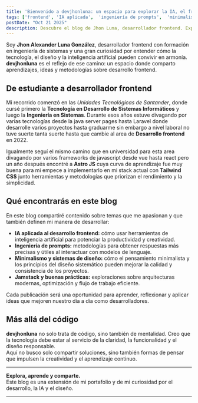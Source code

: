 ```yaml
---
title: 'Bienvenido a devjhonluna: un espacio para explorar la IA, el frontend y el minimalismo'
tags: ['frontend', 'IA aplicada',  'ingeniería de prompts',  'minimalismo','Jamstack', 'sistemas de diseño']
postDate: "Oct 21 2025"
description: Descubre el blog de Jhon Luna, desarrollador frontend. Explora artículos sobre IA aplicada, ingeniería de prompts, minimalismo, Jamstack y sistemas de diseño. Aprende a fusionar tecnología, diseño y productividad de forma eficiente.
---
```


Soy **Jhon Alexander Luna González**, desarrollador frontend con formación en ingeniería de sistemas y una gran curiosidad por entender cómo la tecnología, el diseño y la inteligencia artificial pueden convivir en armonía.\
**devjhonluna** es el reflejo de ese camino: un espacio donde comparto aprendizajes, ideas y metodologías sobre desarrollo frontend.

## De estudiante a desarrollador frontend

Mi recorrido comenzó en las *Unidades Tecnológicas de Santander*, donde cursé primero la **Tecnología en Desarrollo de Sistemas Informáticos** y luego la **Ingeniería en Sistemas**. Durante esos años estuve divagando por varias tecnologías desde la java server pages hasta Laravel donde desarrolle varios proyectos hasta graduarme sin embargo a nivel laboral no tuve suerte tanta suerte hasta que cambie al area de **Desarrollo frontend** en 2022.

Igualmente seguí el mismo camino que en universidad para esta area divagando por varios frameworks de javascript desde vue hasta react pero un año después encontré a **Astro JS** cuya curva de aprendizaje fue muy buena para mi empece a implementarlo en mi stack actual con **Tailwind CSS** junto herramientas y metodologías  que priorizan el rendimiento y la simplicidad.

## Qué encontrarás en este blog

En este blog compartiré contenido sobre temas que me apasionan y que también definen mi manera de desarrollar:

* **IA aplicada al desarrollo frontend:** cómo usar herramientas de inteligencia artificial para potenciar la productividad y creatividad.
* **Ingeniería de prompts:** metodologías para obtener respuestas más precisas y útiles al interactuar con modelos de lenguaje.
* **Minimalismo y sistemas de diseño:** cómo el pensamiento minimalista y los principios del diseño sistemático pueden mejorar la calidad y consistencia de los proyectos.
* **Jamstack y buenas prácticas:** exploraciones sobre arquitecturas modernas, optimización y flujo de trabajo eficiente.

Cada publicación será una oportunidad para aprender, reflexionar y aplicar ideas que mejoren nuestro día a día como desarrolladores.

## Más allá del código

**devjhonluna** no solo trata de código, sino también de mentalidad. Creo que la tecnología debe estar al servicio de la claridad, la funcionalidad y el diseño responsable.\
Aquí no busco solo compartir soluciones, sino también formas de pensar que impulsen la creatividad y el aprendizaje continuo.

***

**Explora, aprende y comparte.**\
Este blog es una extensión de mi portafolio y de mi curiosidad por el desarrollo, la IA y el diseño.

***
